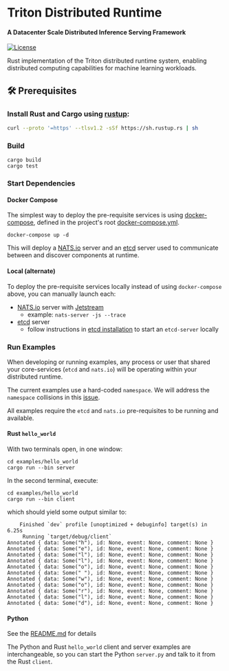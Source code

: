 <!--
SPDX-FileCopyrightText: Copyright (c) 2024-2025 NVIDIA CORPORATION & AFFILIATES. All rights reserved.
SPDX-License-Identifier: Apache-2.0

Licensed under the Apache License, Version 2.0 (the "License");
you may not use this file except in compliance with the License.
You may obtain a copy of the License at

http://www.apache.org/licenses/LICENSE-2.0

Unless required by applicable law or agreed to in writing, software
distributed under the License is distributed on an "AS IS" BASIS,
WITHOUT WARRANTIES OR CONDITIONS OF ANY KIND, either express or implied.
See the License for the specific language governing permissions and
limitations under the License.
-->

# Triton Distributed Runtime

<h4>A Datacenter Scale Distributed Inference Serving Framework</h4>

[![License](https://img.shields.io/badge/License-Apache_2.0-blue.svg)](https://opensource.org/licenses/Apache-2.0)

Rust implementation of the Triton distributed runtime system, enabling distributed computing capabilities for machine learning workloads.

## 🛠️ Prerequisites

### Install Rust and Cargo using [rustup](https://rustup.rs/):

```bash
curl --proto '=https' --tlsv1.2 -sSf https://sh.rustup.rs | sh
```

### Build

```
cargo build
cargo test
```

### Start Dependencies

#### Docker Compose

The simplest way to deploy the pre-requisite services is using
[docker-compose](https://docs.docker.com/compose/install/linux/),
defined in the project's root [docker-compose.yml](docker-compose.yml).

```
docker-compose up -d
```

This will deploy a [NATS.io](https://nats.io/) server and an [etcd](https://etcd.io/)
server used to communicate between and discover components at runtime.


#### Local (alternate)

To deploy the pre-requisite services locally instead of using `docker-compose`
above, you can manually launch each:

- [NATS.io](https://docs.nats.io/running-a-nats-service/introduction/installation) server with [Jetstream](https://docs.nats.io/nats-concepts/jetstream)
    - example: `nats-server -js --trace`
- [etcd](https://etcd.io) server
    - follow instructions in [etcd installation](https://etcd.io/docs/v3.5/install/) to start an `etcd-server` locally


### Run Examples

When developing or running examples, any process or user that shared your core-services (`etcd` and `nats.io`) will
be operating within your distributed runtime.

The current examples use a hard-coded `namespace`. We will address the `namespace` collisions in this
[issue](https://github.com/triton-inference-server/triton_distributed/issues/114).

All examples require the `etcd` and `nats.io` pre-requisites to be running and available.

#### Rust `hello_world`

With two terminals open, in one window:

```
cd examples/hello_world
cargo run --bin server
```

In the second terminal, execute:

```
cd examples/hello_world
cargo run --bin client
```

which should yield some output similar to:
```
    Finished `dev` profile [unoptimized + debuginfo] target(s) in 6.25s
     Running `target/debug/client`
Annotated { data: Some("h"), id: None, event: None, comment: None }
Annotated { data: Some("e"), id: None, event: None, comment: None }
Annotated { data: Some("l"), id: None, event: None, comment: None }
Annotated { data: Some("l"), id: None, event: None, comment: None }
Annotated { data: Some("o"), id: None, event: None, comment: None }
Annotated { data: Some(" "), id: None, event: None, comment: None }
Annotated { data: Some("w"), id: None, event: None, comment: None }
Annotated { data: Some("o"), id: None, event: None, comment: None }
Annotated { data: Some("r"), id: None, event: None, comment: None }
Annotated { data: Some("l"), id: None, event: None, comment: None }
Annotated { data: Some("d"), id: None, event: None, comment: None }
```

#### Python

See the [README.md](/lib/bindings/python/README.md) for details

The Python and Rust `hello_world` client and server examples are interchangeable,
so you can start the Python `server.py` and talk to it from the Rust `client`.
